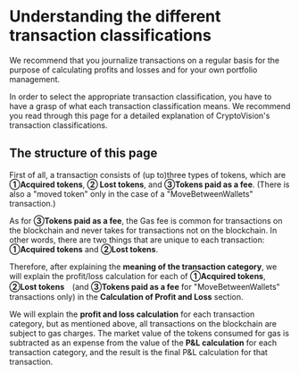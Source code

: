 # Understanding the different transaction classifications

We recommend that you journalize transactions on a regular basis for the purpose of calculating profits and losses and for your own portfolio management.

<!-- ![](../../assets/img/transaction-journal-ja-1.png) -->

In order to select the appropriate transaction classification, you have to have a grasp of what each transaction classification means.
We recommend you read through this page for a detailed explanation of CryptoVision's transaction classifications.

## The structure of this page

First of all, a transaction consists of (up to)three types of tokens, which are **①Acquired tokens**, **② Lost tokens**, and **③Tokens paid as a fee**. (There is also a "moved token" only in the case of a "MoveBetweenWallets" transaction.)

As for **③Tokens paid as a fee**, the Gas fee is common for transactions on the blockchain and never takes for transactions not on the blockchain. In other words, there are two things that are unique to each transaction: **①Acquired tokens** and **②Lost tokens**.

Therefore, after explaining the **meaning of the transaction category**, we will explain the profit/loss calculation for each of **①Acquired tokens**, **②Lost tokens**　(and **③Tokens paid as a fee** for "MoveBetweenWallets" transactions only) in the **Calculation of Profit and Loss** section.

We will explain the **profit and loss calculation** for each transaction category, but as mentioned above, all transactions on the blockchain are subject to gas charges.
The market value of the tokens consumed for gas is subtracted as an expense from the value of the **P&L calculation** for each transaction category, and the result is the final P&L calculation for that transaction.



